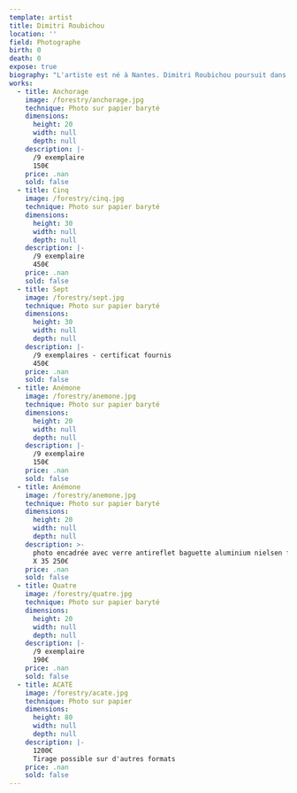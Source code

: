 ```yaml
---
template: artist
title: Dimitri Roubichou
location: ''
field: Photographe
birth: 0
death: 0
expose: true
biography: "L'artiste est né à Nantes. Dimitri Roubichou poursuit dans les années 90 des études de cinéma à Paris VIII et à l’Ecole Nationale Supérieure de Photographie d’Arles.\nRoubichou débute à cette période, à photographier les matières végétales et ce qu’elles peuvent suggérer. Au début des années 2010, l'artiste passe à la photographie numérique avec la même approche, avec des outils différents et des thèmes plus diversifiés. Il poursuit son travail sur le végétal, le minéral et les portraits. Ses influences sont diverses : des peintures feu d’Yves Klein au Paris d’Eugène Atget mais la nature reste sa principale source d'inspiration.\n\n\"Les thèmes privilégiés de mon travail de photographe tournent essentiellement autour de l’enveloppe intime du  végétal, du minéral et celui du corps. J’essaie dans mes images de mettre en valeur ces «\_matériaux\_» naturels, parfois de façon plus abstraite parfois de manière plus figurative. J’aime également trouver un lien avec la sculpture et la peinture moderne en utilisant la matière photographique même ( en me servant du cadrage, de la lumière, de la texture...). Mes images peuvent avoir un aspect parfois apaisant, parfois plus angoissant ou plus humoristique ( en rapport avec mes propres  «\_affects\_» sans doute...) bien que je veille à garder une certaine distance au moment de la prise de vue et durant le choix des images. J’utilise peu les logiciels de retouche. J’aime en effet garder l’aspect brut du sujet tout en le fragmentant, le grossissant, en utilisant le clair obscur ou le studio photo... ou en le gardant tel quel et qu’il garde une apparence incongru, étrange, secrète ou plus familière qui laisse place à l’imaginaire de chacun (e). J'aime mettre en valeur les couleurs, les textures, les nuances, les formes d'une matière et explorer les lisières du réel et de l'imaginaire, de la figuration et de l'abstraction, de la photo et de la peinture....\nJe travaille plutôt par série en couleur et en noir et blanc.   \nMes influences purement artistiques sont très diverses... J’apprécie entre autres Giuseppe Penone\_, Le Slow Art, la photographie contemporaine ( Tosani, Mapplethorpe...) ou plus classique (Saul Leiter, Diane Arbus...) mais aussi la sculpture ( Eva Hesse, Brancusi, Serra...) ou la peinture moderne ( Yves klein, Genevieve Asse, et surtout Mark Rothko...). En général j’aime les artistes qui interrogent la réalité en gardant un  aspect secret, contemplatif et matiériste.\"\n\nDimitri Roubichou"
works:
  - title: Anchorage
    image: /forestry/anchorage.jpg
    technique: Photo sur papier baryté
    dimensions:
      height: 20
      width: null
      depth: null
    description: |-
      /9 exemplaire 
      150€
    price: .nan
    sold: false
  - title: Cinq
    image: /forestry/cinq.jpg
    technique: Photo sur papier baryté
    dimensions:
      height: 30
      width: null
      depth: null
    description: |-
      /9 exemplaire 
      450€
    price: .nan
    sold: false
  - title: Sept
    image: /forestry/sept.jpg
    technique: Photo sur papier baryté
    dimensions:
      height: 30
      width: null
      depth: null
    description: |-
      /9 exemplaires - certificat fournis
      450€
    price: .nan
    sold: false
  - title: Anémone
    image: /forestry/anemone.jpg
    technique: Photo sur papier baryté
    dimensions:
      height: 20
      width: null
      depth: null
    description: |-
      /9 exemplaire
      150€
    price: .nan
    sold: false
  - title: Anémone
    image: /forestry/anemone.jpg
    technique: Photo sur papier baryté
    dimensions:
      height: 20
      width: null
      depth: null
    description: >-
      photo encadrée avec verre antireflet baguette aluminium nielsen format 35
      X 35 250€
    price: .nan
    sold: false
  - title: Quatre
    image: /forestry/quatre.jpg
    technique: Photo sur papier baryté
    dimensions:
      height: 20
      width: null
      depth: null
    description: |-
      /9 exemplaire 
      190€
    price: .nan
    sold: false
  - title: ACATE
    image: /forestry/acate.jpg
    technique: Photo sur papier
    dimensions:
      height: 80
      width: null
      depth: null
    description: |-
      1200€
      Tirage possible sur d'autres formats
    price: .nan
    sold: false
---
```


